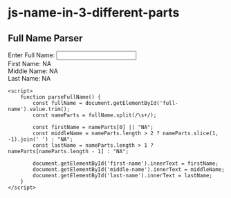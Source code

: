 # js-name-in-3-different-parts
<!DOCTYPE html>
<html>
<head>
    <meta charset="UTF-8">
    <title>Full Name Parser</title>
</head>
<body>
    <div class="container">
        <h2>Full Name Parser</h2>
        <div class="form-group">
            <label for="full-name">Enter Full Name:</label>
            <input type="text" id="full-name" onkeyup="parseFullName()">
        </div>
        <div class="result">
            <label>First Name: <span id="first-name">NA</span></label><br>
            <label>Middle Name: <span id="middle-name">NA</span></label><br>
            <label>Last Name: <span id="last-name">NA</span></label>
        </div>
    </div>

    <script>
        function parseFullName() {
            const fullName = document.getElementById('full-name').value.trim();
            const nameParts = fullName.split(/\s+/);

            const firstName = nameParts[0] || "NA";
            const middleName = nameParts.length > 2 ? nameParts.slice(1, -1).join(' ') : "NA";
            const lastName = nameParts.length > 1 ? nameParts[nameParts.length - 1] : "NA";

            document.getElementById('first-name').innerText = firstName;
            document.getElementById('middle-name').innerText = middleName;
            document.getElementById('last-name').innerText = lastName;
        }
    </script>
</body>
</html>
